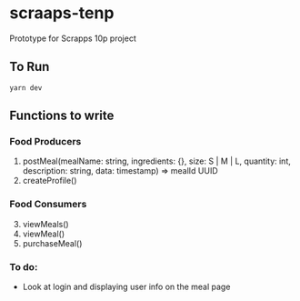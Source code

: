 # scraaps-tenp
Prototype for Scrapps 10p project

## To Run

`yarn dev`

## Functions to write

### Food Producers
1.  postMeal(mealName: string, ingredients: {}, size: S | M | L, quantity: int, description: string, data: timestamp) => mealId UUID
2.  createProfile()

### Food Consumers
3.  viewMeals()
4.  viewMeal()
5.  purchaseMeal()


### To do:

- Look at login and displaying user info on the meal page